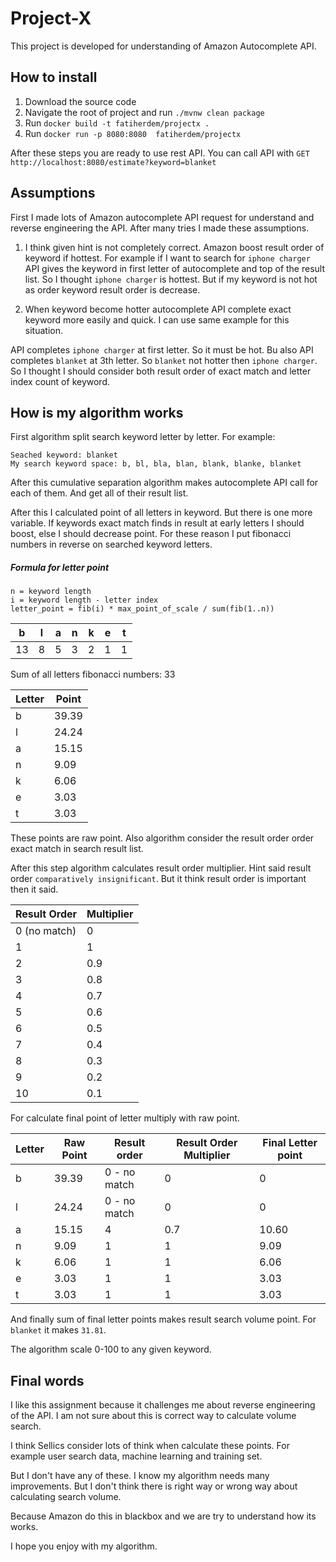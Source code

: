 # Project-X

This project is developed for understanding of Amazon Autocomplete API.

## How to install

1. Download the source code
2. Navigate the root of project and run `./mvnw clean package`
3. Run `docker build -t fatiherdem/projectx .`
4. Run `docker run -p 8080:8080  fatiherdem/projectx`

After these steps you are ready to use rest API. You can call API with `GET http://localhost:8080/estimate?keyword=blanket`

## Assumptions

First I made lots of Amazon autocomplete API request for understand and reverse engineering the API. After many tries I made these assumptions.

1. I think given hint is not completely correct. Amazon boost result order of keyword if hottest. 
For example if I want to search for `iphone charger` API gives the keyword in first letter of autocomplete and top of the result list.
So I thought `iphone charger` is hottest. But if my keyword is not hot as order keyword result order is decrease.

2. When keyword become hotter autocomplete API complete exact keyword more easily and quick. I can use same example for this situation.

API completes `iphone charger` at first letter. So it must be hot. Bu also API completes `blanket` at 3th letter. So `blanket` not hotter then `iphone charger`.
So I thought I should consider both result order of exact match and letter index count of keyword.

## How is my algorithm works

First algorithm split search keyword letter by letter. For example:
```
Seached keyword: blanket
My search keyword space: b, bl, bla, blan, blank, blanke, blanket
```

After this cumulative separation algorithm makes autocomplete API call for each of them. And get all of their result list.

After this I calculated point of all letters in keyword. But there is one more variable. 
If keywords exact match finds in result at early letters I should boost, else I should decrease point.
For these reason I put fibonacci numbers in reverse on searched keyword letters.

##### Formula for letter point

```
n = keyword length
i = keyword length - letter index
letter_point = fib(i) * max_point_of_scale / sum(fib(1..n))
```


|  b | l | a | n | k | e | t |
|---|---|---|---|---|---|---|
| 13 | 8 | 5 | 3 | 2 | 1 | 1 |

Sum of all letters fibonacci numbers: 33

| Letter | Point |
|--------|-------|
| b      | 39.39 |
| l      | 24.24 |
| a      | 15.15 |
| n      | 9.09  |
| k      | 6.06  |
| e      | 3.03  |
| t      | 3.03  |

These points are raw point. Also algorithm consider the result order order exact match in search result list.

After this step algorithm calculates result order multiplier. Hint said result order `comparatively insignificant`. But it think result order is important then it said.
 

| Result Order | Multiplier |
|--------------|------------|
| 0 (no match) | 0          |
| 1            | 1          |
| 2            | 0.9        |
| 3            | 0.8        |
| 4            | 0.7        |
| 5            | 0.6        |
| 6            | 0.5        |
| 7            | 0.4        |
| 8            | 0.3        |
| 9            | 0.2        |
| 10           | 0.1        |

For calculate final point of letter multiply with raw point.

| Letter | Raw Point | Result order | Result Order Multiplier | Final Letter point |
|--------|-----------|--------------|-------------------------|--------------------|
| b      | 39.39     | 0 - no match | 0                       | 0                  |
| l      | 24.24     | 0 - no match | 0                       | 0                  |
| a      | 15.15     | 4            | 0.7                     | 10.60              |
| n      | 9.09      | 1            | 1                       | 9.09               |
| k      | 6.06      | 1            | 1                       | 6.06               |
| e      | 3.03      | 1            | 1                       | 3.03               |
| t      | 3.03      | 1            | 1                       | 3.03               |

And finally sum of final letter points makes result search volume point. For `blanket` it makes `31.81`.

The algorithm scale 0-100 to any given keyword.


## Final words

I like this assignment because it challenges me about reverse engineering of the API. I am not sure about this is correct way to calculate volume search.

I think Sellics consider lots of think when calculate these points. For example user search data, machine learning and training set.

But I don't have any of these. I know my algorithm needs many improvements. But I don't think there is right way or wrong way about calculating search volume.

Because Amazon do this in blackbox and we are try to understand how its works.

I hope you enjoy with my algorithm.